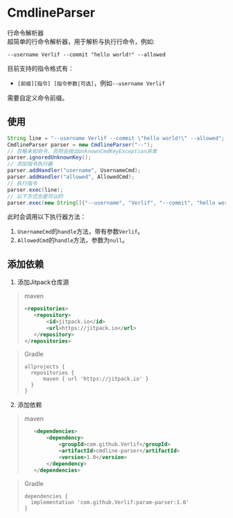 # CmdlineParser

行命令解析器  
超简单的行命令解析器，用于解析与执行行命令，例如:

```shell
--username Verlif --commit "hello world!" --allowed
```

目前支持的指令格式有：

* `[前缀][指令] [指令参数|可选]`，例如`--username Verlif`

需要自定义命令前缀。

## 使用

```java
String line = "--username Verlif --commit \"hello world!\" --allowed";
CmdlineParser parser = new CmdlineParser("--");
// 忽略未知命令，否则会抛出UnknownCmdKeyException异常
parser.ignoredUnknownKey();
// 添加指令执行器
parser.addHandler("username", UsernameCmd);
parser.addHandler("allowed", AllowedCmd);
// 执行指令
parser.exec(line);
// 以下方式也是可以的
parser.exec(new String[]{"--username", "Verlif", "--commit", "hello world", "--allowed"});
```

此时会调用以下执行器方法：

1. `UsernameCmd`的`handle`方法，带有参数`Verlif`。
2. `AllowedCmd`的`handle`方法，参数为`null`。

## 添加依赖

1. 添加Jitpack仓库源

> maven
> ```xml
> <repositories>
>    <repository>
>        <id>jitpack.io</id>
>        <url>https://jitpack.io</url>
>    </repository>
> </repositories>
> ```

> Gradle
> ```text
> allprojects {
>   repositories {
>       maven { url 'https://jitpack.io' }
>   }
> }
> ```

2. 添加依赖

> maven
> ```xml
>    <dependencies>
>        <dependency>
>            <groupId>com.github.Verlif</groupId>
>            <artifactId>cmdline-parser</artifactId>
>            <version>1.0</version>
>        </dependency>
>    </dependencies>
> ```

> Gradle
> ```text
> dependencies {
>   implementation 'com.github.Verlif:param-parser:1.0'
> }
> ```
